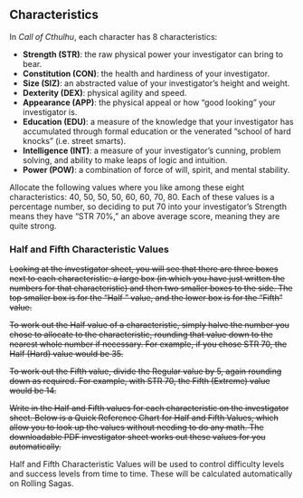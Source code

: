 ## Characteristics
 In *Call of Cthulhu*, each character has 8 characteristics:

- **Strength (STR)**: the raw physical power your investigator can bring to bear.
- **Constitution (CON)**: the health and hardiness of your investigator.
- **Size (SIZ)**: an abstracted value of your investigator’s height and weight.
- **Dexterity (DEX)**: physical agility and speed.
- **Appearance (APP)**: the physical appeal or how “good looking” your investigator is.
- **Education (EDU)**: a measure of the knowledge that your investigator has accumulated through formal education or the venerated “school of hard knocks” (i.e. street smarts). 
- **Intelligence (INT)**: a measure of your investigator’s cunning, problem solving, and ability to make leaps of logic and intuition. 
- **Power (POW)**: a combination of force of will, spirit, and mental stability. 

Allocate the following values where you like among these eight characteristics: 40, 50, 50, 50, 60, 60, 70, 80. Each of these values is a percentage number, so deciding to put 70 into your investigator’s Strength means they have “STR 70%,” an above average score, meaning they are quite strong.

### Half and Fifth Characteristic Values
~~Looking at the investigator sheet, you will see that there are three boxes next to each characteristic: a large box (in which you have just written the numbers for that characteristic) and then two smaller boxes to the side. The top smaller box is for the “Half ” value, and the lower box is for the “Fifth” value.~~

~~To work out the Half value of a characteristic, simply halve the number you chose to allocate to the characteristic, rounding that value down to the nearest whole number if necessary. For example, if you chose STR 70, the Half (Hard) value would be 35.~~

~~To work out the Fifth value, divide the Regular value by 5, again rounding down as required. For example, with STR 70, the Fifth (Extreme) value would be 14.~~

~~Write in the Half and Fifth values for each characteristic on the investigator sheet. Below is a Quick Reference Chart for Half and Fifth Values, which allow you to look up the values without needing to do any math. The downloadable PDF investigator sheet works out these values for you automatically.~~

Half and Fifth Characteristic Values will be used to control difficulty levels and success levels from time to time. These will be calculated automatically on Rolling Sagas.